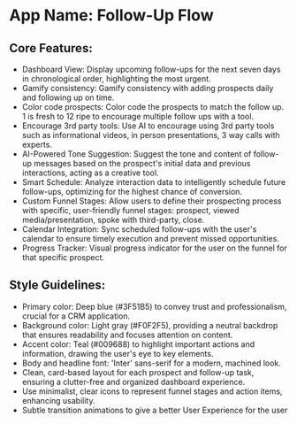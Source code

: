# **App Name**: Follow-Up Flow

## Core Features:

- Dashboard View: Display upcoming follow-ups for the next seven days in chronological order, highlighting the most urgent.
- Gamify consistency: Gamify consistency with adding prospects daily and following up on time.
- Color code prospects: Color code the prospects to match the follow up. 1 is fresh to 12 ripe to encourage multiple follow ups with a tool.
- Encourage 3rd party tools: Use AI to encourage using 3rd party tools such as informational videos, in person presentations, 3 way calls with experts.
- AI-Powered Tone Suggestion: Suggest the tone and content of follow-up messages based on the prospect's initial data and previous interactions, acting as a creative tool.
- Smart Schedule: Analyze interaction data to intelligently schedule future follow-ups, optimizing for the highest chance of conversion.
- Custom Funnel Stages: Allow users to define their prospecting process with specific, user-friendly funnel stages: prospect, viewed media/presentation, spoke with third-party, close.
- Calendar Integration: Sync scheduled follow-ups with the user's calendar to ensure timely execution and prevent missed opportunities.
- Progress Tracker: Visual progress indicator for the user on the funnel for that specific prospect.

## Style Guidelines:

- Primary color: Deep blue (#3F51B5) to convey trust and professionalism, crucial for a CRM application.
- Background color: Light gray (#F0F2F5), providing a neutral backdrop that ensures readability and focuses attention on content.
- Accent color: Teal (#009688) to highlight important actions and information, drawing the user's eye to key elements.
- Body and headline font: 'Inter' sans-serif for a modern, machined look.
- Clean, card-based layout for each prospect and follow-up task, ensuring a clutter-free and organized dashboard experience.
- Use minimalist, clear icons to represent funnel stages and action items, enhancing usability.
- Subtle transition animations to give a better User Experience for the user